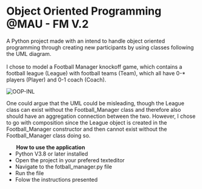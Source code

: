 # Object Oriented Programming @MAU - FM V.2
A Python project made with an intend to handle object oriented programming through creating new participants by using classes following the UML diagram.
<br> <br> I chose to model a Football Manager knockoff game, which contains a football league (League) with football teams (Team), which all have 0-* players (Player) and 0-1 coach (Coach).

![OOP-INL](https://user-images.githubusercontent.com/40041318/109473470-9b48cf80-7a73-11eb-9d26-45a3d10ec8b4.jpg)


One could argue that the UML could be misleading, though the League class can exist without the Football_Manager class and therefore also should have an aggregation connection between the two. However, I chose to go with composition since the League object is created in the Football_Manager constructor and then cannot exist without the Football_Manager class doing so.

<ul>
  <legend><b>How to use the application</b></legend>
  <li>Python V3.8 or later installed</li>
  <li>Open the project in your prefered texteditor</li>
  <li>Navigate to the fotball_manager.py file</li>
  <li>Run the file</li>
  <li>Folow the instructions presented</li>
</ul>
